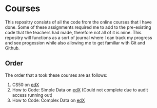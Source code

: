 # Courses
This repositry consists of all the code from the online courses that I have done.
Some of these assignments required me to add to the pre-existing code that the teachers had made, therefore not all of it is mine. 
This repositry will functions as a sort of journal where I can track my progress and see progession while also allowing me to get familiar with Git and Github. 
## Order
The order that a took these courses are as follows:
1. CS50 on [edX](https://www.edx.org/course/cs50s-introduction-to-computer-science)
2. How to Code: Simple Data on [edX](https://www.edx.org/course/how-to-code-simple-data) (Could not complete due to audit access running out)
3. How to Code: Complex Data on [edX](https://www.edx.org/course/how-to-code-complex-data)
